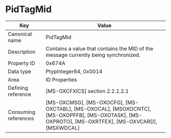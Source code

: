 # PidTagMid

| Key | Value |
|---|---|
| Canonical name | PidTagMid |
| Description | Contains a value that contains the MID of the message currently being synchronized. |
| Property ID | 0x674A |
| Data type | PtypInteger64, 0x0014 |
| Area | ID Properties |
| Defining reference | [MS-OXCFXICS] section 2.2.1.2.1 |
| Consuming references | [MS-OXCMSG], [MS-OXOCFG], [MS-OXCTABL], [MS-OXOCAL], [MSOXOCNTC], [MS-OXOPFFB], [MS-OXOTASK], [MS-OXPROTO], [MS-OXRTFEX], [MS-OXVCARD], [MSXWDCAL] |
